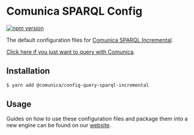 # Comunica SPARQL Config

[![npm version](https://badge.fury.io/js/%40comunica%2Fconfig-query-sparql.svg)](https://www.npmjs.com/package/@comunica/config-query-sparql-incremental)

The default configuration files for [Comunica SPARQL Incremental](https://github.com/maartyman/incremental/tree/master/packages/incremental#readme).

[Click here if you just want to query with Comunica](https://comunica.dev/docs/query/).

## Installation

```bash
$ yarn add @comunica/config-query-sparql-incremental
```

## Usage

Guides on how to use these configuration files and package them into a new engine can be found on our [website](https://comunica.dev/docs/modify/).
